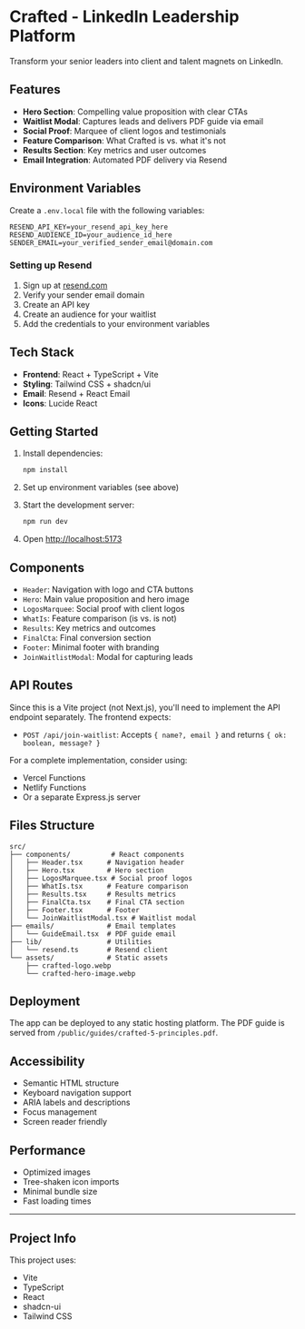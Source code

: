 # Crafted - LinkedIn Leadership Platform

Transform your senior leaders into client and talent magnets on LinkedIn.

## Features

- **Hero Section**: Compelling value proposition with clear CTAs
- **Waitlist Modal**: Captures leads and delivers PDF guide via email
- **Social Proof**: Marquee of client logos and testimonials
- **Feature Comparison**: What Crafted is vs. what it's not
- **Results Section**: Key metrics and user outcomes
- **Email Integration**: Automated PDF delivery via Resend

## Environment Variables

Create a `.env.local` file with the following variables:

```env
RESEND_API_KEY=your_resend_api_key_here
RESEND_AUDIENCE_ID=your_audience_id_here
SENDER_EMAIL=your_verified_sender_email@domain.com
```

### Setting up Resend

1. Sign up at [resend.com](https://resend.com)
2. Verify your sender email domain
3. Create an API key
4. Create an audience for your waitlist
5. Add the credentials to your environment variables

## Tech Stack

- **Frontend**: React + TypeScript + Vite
- **Styling**: Tailwind CSS + shadcn/ui
- **Email**: Resend + React Email
- **Icons**: Lucide React

## Getting Started

1. Install dependencies:
   ```bash
   npm install
   ```

2. Set up environment variables (see above)

3. Start the development server:
   ```bash
   npm run dev
   ```

4. Open [http://localhost:5173](http://localhost:5173)

## Components

- `Header`: Navigation with logo and CTA buttons
- `Hero`: Main value proposition and hero image
- `LogosMarquee`: Social proof with client logos
- `WhatIs`: Feature comparison (is vs. is not)
- `Results`: Key metrics and outcomes
- `FinalCta`: Final conversion section
- `Footer`: Minimal footer with branding
- `JoinWaitlistModal`: Modal for capturing leads

## API Routes

Since this is a Vite project (not Next.js), you'll need to implement the API endpoint separately. The frontend expects:

- `POST /api/join-waitlist`: Accepts `{ name?, email }` and returns `{ ok: boolean, message? }`

For a complete implementation, consider using:
- Vercel Functions
- Netlify Functions  
- Or a separate Express.js server

## Files Structure

```
src/
├── components/          # React components
│   ├── Header.tsx      # Navigation header
│   ├── Hero.tsx        # Hero section
│   ├── LogosMarquee.tsx # Social proof logos
│   ├── WhatIs.tsx      # Feature comparison
│   ├── Results.tsx     # Results metrics
│   ├── FinalCta.tsx    # Final CTA section
│   ├── Footer.tsx      # Footer
│   └── JoinWaitlistModal.tsx # Waitlist modal
├── emails/             # Email templates
│   └── GuideEmail.tsx  # PDF guide email
├── lib/                # Utilities
│   └── resend.ts       # Resend client
└── assets/             # Static assets
    ├── crafted-logo.webp
    └── crafted-hero-image.webp
```

## Deployment

The app can be deployed to any static hosting platform. The PDF guide is served from `/public/guides/crafted-5-principles.pdf`.

## Accessibility

- Semantic HTML structure
- Keyboard navigation support
- ARIA labels and descriptions
- Focus management
- Screen reader friendly

## Performance

- Optimized images
- Tree-shaken icon imports
- Minimal bundle size
- Fast loading times

---

## Project Info

This project uses:
- Vite
- TypeScript  
- React
- shadcn-ui
- Tailwind CSS